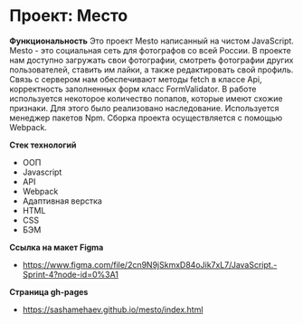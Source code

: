 # Проект: Место

**Функциональность**
Это проект Mesto написанный на чистом JavaScript. Mesto - это социальная сеть для фотографов со всей России. В проекте нам доступно загружать свои фотографии, смотреть фотографии других пользователей, ставить им лайки, а также редактировать свой профиль. Связь с сервером нам обеспечивают методы fetch в классе Api, корректность заполненных форм класс FormValidator.
В работе используется некоторое количество попапов, которые имеют схожие признаки. Для этого было реализовано наследование.
Используется менеджер пакетов Npm. Сборка проекта осуществляется с помощью Webpack.

**Стек технологий**
* ООП
* Javascript
* API
* Webpack
* Адаптивная верстка
* HTML
* CSS
* БЭМ

**Ссылка на макет Figma**
* https://www.figma.com/file/2cn9N9jSkmxD84oJik7xL7/JavaScript.-Sprint-4?node-id=0%3A1

**Страница gh-pages**
* https://sashamehaev.github.io/mesto/index.html











